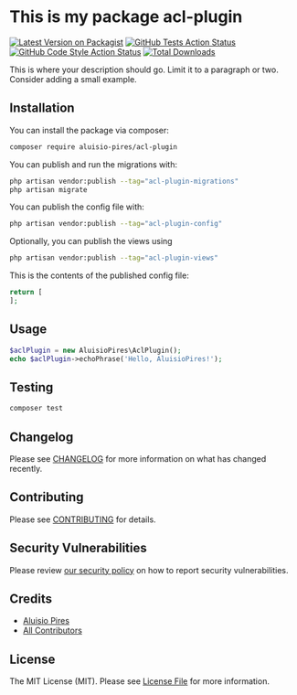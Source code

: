 # This is my package acl-plugin

[![Latest Version on Packagist](https://img.shields.io/packagist/v/aluisio-pires/acl-plugin.svg?style=flat-square)](https://packagist.org/packages/aluisio-pires/acl-plugin)
[![GitHub Tests Action Status](https://img.shields.io/github/actions/workflow/status/aluisio-pires/acl-plugin/run-tests.yml?branch=main&label=tests&style=flat-square)](https://github.com/aluisio-pires/acl-plugin/actions?query=workflow%3Arun-tests+branch%3Amain)
[![GitHub Code Style Action Status](https://img.shields.io/github/actions/workflow/status/aluisio-pires/acl-plugin/fix-php-code-styling.yml?branch=main&label=code%20style&style=flat-square)](https://github.com/aluisio-pires/acl-plugin/actions?query=workflow%3A"Fix+PHP+code+styling"+branch%3Amain)
[![Total Downloads](https://img.shields.io/packagist/dt/aluisio-pires/acl-plugin.svg?style=flat-square)](https://packagist.org/packages/aluisio-pires/acl-plugin)



This is where your description should go. Limit it to a paragraph or two. Consider adding a small example.

## Installation

You can install the package via composer:

```bash
composer require aluisio-pires/acl-plugin
```

You can publish and run the migrations with:

```bash
php artisan vendor:publish --tag="acl-plugin-migrations"
php artisan migrate
```

You can publish the config file with:

```bash
php artisan vendor:publish --tag="acl-plugin-config"
```

Optionally, you can publish the views using

```bash
php artisan vendor:publish --tag="acl-plugin-views"
```

This is the contents of the published config file:

```php
return [
];
```

## Usage

```php
$aclPlugin = new AluisioPires\AclPlugin();
echo $aclPlugin->echoPhrase('Hello, AluisioPires!');
```

## Testing

```bash
composer test
```

## Changelog

Please see [CHANGELOG](CHANGELOG.md) for more information on what has changed recently.

## Contributing

Please see [CONTRIBUTING](.github/CONTRIBUTING.md) for details.

## Security Vulnerabilities

Please review [our security policy](../../security/policy) on how to report security vulnerabilities.

## Credits

- [Aluisio Pires](https://github.com/Aluisio-Pires)
- [All Contributors](../../contributors)

## License

The MIT License (MIT). Please see [License File](LICENSE.md) for more information.

